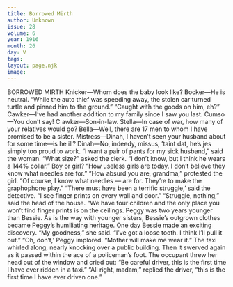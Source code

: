 ```yaml
---
title: Borrowed Mirth
author: Unknown
issue: 28
volume: 6
year: 1916
month: 26
day: V
tags:
layout: page.njk
image:
---
```

BORROWED MIRTH       Knicker—Whom does the baby look like?    Bocker—He is neutral.       “While the auto thief was speeding away, the stolen car turned turtle and pinned him to the ground.”    “Caught with the goods on him, eh?”       Cawker—I’ve had another addition to my family since I saw you last.    Cumso—You don’t say! C   awker—Son-in-law.       Stella—In case of war, how many of your relatives would go?    Bella—Well, there are 17 men to whom I have promised to be a sister.       Mistress—Dinah, I haven’t seen your husband about for some time—is he ill?    Dinah—No, indeedy, missus, ’taint dat, he’s jes simply too proud to work.       “I want a pair of pants for my sick husband,” said the woman.    “What size?” asked the clerk.    “I don’t know, but I think he wears a 144% collar.” Boy or girl?       “How useless girls are today. I don’t believe they know what needles are for.”    “How absurd you are, grandma,” protested the girl. “Of course, I know what needles — are for. They’re to make the graphophone play.”       “There must have been a terrific struggle,’ said the detective. “I see finger prints on every wall and door.”    “Struggle, nothing,” said the head of the house. “We have four children and the only place you won’t find finger prints is on the ceilings.       Peggy was two years younger than Bessie. As is the way with younger sisters, Bessie’s outgrown clothes became Peggy’s humiliating heritage. One day Bessie made an exciting discovery.    “My goodness,” she said. “I’ve got a loose tooth. I think I’ll pull it out.”    “Oh, don’t,’ Peggy implored. “Mother will make me wear it.”       The taxi whirled along, nearly knocking over a public building. Then it swerved again as it passed within the ace of a policeman’s foot. The occupant threw her head out of the window and cried out:    “Be careful driver, this is the first time I have ever ridden in a taxi.”    “All right, madam,” replied the driver, “this is the first time I have ever driven one.” 




